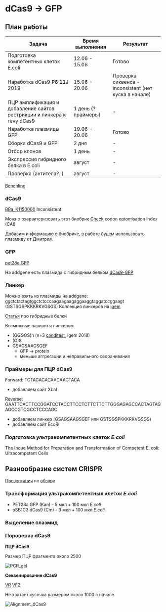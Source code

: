 # dCas9 -> GFP

## План работы

Задача | Время выполнения | Результат
-------|------------------|-----
Подготовка компетентных клеток E.coli | 12.06 - 15.06 | Готово
Наработка dCas9 **P6 11J** 2019| 15.06 - 20.06 | Проверка сиквенса - inconsistent (нет куска в начале)
ПЦР амплификация и добавление сайтов рестрикции и линкера к гену dCas9 | 1 день (? праймеры) | -
Наработка плазмиды GFP | 19.06 - 20.06 | Готово
Сборка dCas9 и GFP | 2 дня | -
Отбор клонов | 1 день | - 
Экспрессия гибридного белка в E.coli | август | -
Проверка (антитела?..) | август | -

[Benchling](https://benchling.com/greshnova/f_/TeZKADfR-summer-practice-2019/?filter=section%3Ainventory%3Btypes%3AIS_ONE_OF%3Afolder%2Cbasic_folder_item%2Cprotein%2Csequence%2Coligo%3Bfolder%3Alib_TeZKADfR%3BarchivePurposes%3AIS_ONE_OF%3ANOT_ARCHIVED&offset=0&limit=100&sort=name&reverse=0&q=)

### dCas9

[BBa_K1150000](http://parts.igem.org/wiki/index.php?title=Part:BBa_K1150000)
Inconsistent

Можно охарактеризовать этот биобрик
[Check](https://www.genscript.com/tools/rare-codon-analysis) codon optomisation index (CAI) 

Добавим информацию о биобрике, в работе будем использовать плазмиду от Дмитрия.

### GFP

[pet28a GFP](https://benchling.com/greshnova/f/TeZKADfR-summer-practice-2019/seq-2hUdmAbT-pet28a_gfp-2/edit)

На addgene есть плазмида с гибридным белком [dCas9-GFP](https://www.addgene.org/64104/)

### Линкер

Можно взять из плазмиды на addgene: ggctctactagtggctctcccaagaagaagaggaaggtaggatccggaagt (GSTSGSPKKKRKVGSGS)
Коллекция линкеров на [igem](http://parts.igem.org/Protein_domains/Linker)

[Статья](https://www.ncbi.nlm.nih.gov/pmc/articles/PMC3726540/pdf/nihms-411484.pdf) про гибридные белки

Возможные варианты линкеров:
- (GGGGS)n (n=3 [canditest](http://2018.igem.org/Team:UiOslo_Norway/Design), igem 2018)
- (G)8
- GSAGSAAGSGEF
  - GFP -> protein
  - меньше аггрегации и неправильного сворачивания

### Праймеры для ПЦР dCas9

Forward: TCTAGAGACAAGAAGTACA

- добавляем сайт XbaI

Reverse: GAATTCACTTCCGGATCCTACCTTCCTCTTCTTCTTGGGAGAGCCACTAGTAGAGCCGTCGCCTCCCAGC

- добавляем линкер (GSAGSAAGSGEF или GSTSGSPKKKRKVGSGS)
- добавляем сайт EcoRI

### Подготовка ультракомпетентных клеток *E.coli*

The Inoue Method for Preparation and Transformation of Competent E. coli: Ultracompetent Cells

## Разнообразие систем CRISPR

[Презентация](https://github.com/a-greshnova/2019_igem/blob/master/Diversity%20and%20evolution%20of%20class%202%20CRISPR%E2%80%93Cas%20systems.pdf) по [обзору](https://www.nature.com/articles/nrmicro.2016.184)

### Трансформация ультракомпетентных клеток *E.coli*

- PET28a GFP (Kan) - 5 мкл + 100 мкл *E.coli*
- pSB1C3 dCas9 (Cm) - 3 мкл + 100 мкл *E.coli*

### Выделение плазмид

### Пороверка dCas9

**ПЦР dCas9**

Размер ПЦР фрагмента около 2500

![PCR_gel](https://github.com/intbio/2019_igem/blob/master/dCas9_PCR.png)

**Секвенирование dCas9**

[VR](https://benchling.com/kosarimn97/f/nW0uzvMM-sequnces/seq-NXhU28Sp-p6_11j_vr_h9/edit) [VF2](https://benchling.com/kosarimn97/f/nW0uzvMM-sequnces/seq-9vPXULxG-p6_11j_vf2_g9/edit)

Не хватает кусочка размером около 1000 в начале

![Alignment_dCas9](https://github.com/intbio/2019_igem/blob/master/dCas9_seq.jpg)


